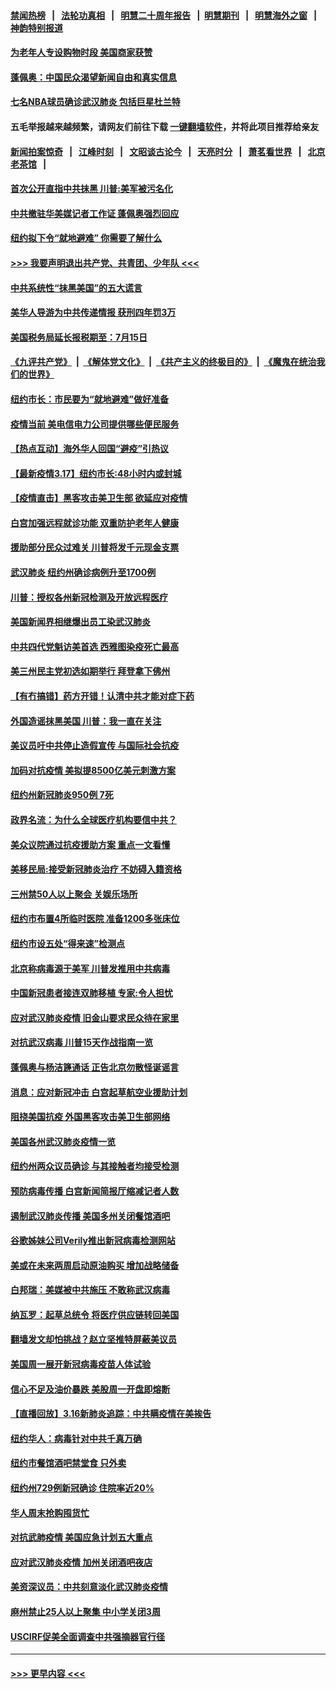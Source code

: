 #### [禁闻热榜](热点新闻.md?=0)  &nbsp;&nbsp;|&nbsp;&nbsp; [法轮功真相](https://github.com/gfw-breaker/truth/blob/master/README.md?=0) &nbsp;&nbsp;|&nbsp;&nbsp; [明慧二十周年报告](https://github.com/gfw-breaker/mh-reports/blob/master/README.md?=0) &nbsp;&nbsp;|&nbsp;&nbsp;[明慧期刊](https://github.com/gfw-breaker/mh-qikan) &nbsp;&nbsp;|&nbsp;&nbsp; [明慧海外之窗](https://github.com/gfw-breaker/mh-news/blob/master/README.md?=0) &nbsp;&nbsp;|&nbsp;&nbsp; [神韵特别报道](https://github.com/gfw-breaker/mh-news/blob/master/shenyun.md?=0)
#### [为老年人专设购物时段 美国商家获赞](../pages/nsc412/n11948463.md?t=03181302) 
#### [蓬佩奥：中国民众渴望新闻自由和真实信息](../pages/nsc412/n11948448.md?t=03181302) 
#### [七名NBA球员确诊武汉肺炎 包括巨星杜兰特](../pages/nsc412/n11948426.md?t=03181302) 
#### 五毛举报越来越频繁，请网友们前往下载 [一键翻墙软件](https://github.com/gfw-breaker/ssr-accounts)，并将此项目推荐给亲友
#### [新闻拍案惊奇](https://github.com/gfw-breaker/banned-news/blob/master/pages/link4.md) &nbsp;&nbsp;|&nbsp;&nbsp; [江峰时刻](https://github.com/gfw-breaker/banned-news/blob/master/pages/link4.md) &nbsp;&nbsp;|&nbsp;&nbsp; [文昭谈古论今](https://github.com/gfw-breaker/banned-news/blob/master/pages/link4.md) &nbsp;&nbsp;|&nbsp;&nbsp; [天亮时分](https://github.com/gfw-breaker/banned-news/blob/master/pages/link4.md) &nbsp;&nbsp;|&nbsp;&nbsp; [萧茗看世界](https://github.com/gfw-breaker/banned-news/blob/master/pages/link4.md) &nbsp;&nbsp;|&nbsp;&nbsp; [北京老茶馆](https://github.com/gfw-breaker/banned-news/blob/master/pages/link4.md) &nbsp;&nbsp;|&nbsp;&nbsp; 
#### [首次公开直指中共抺黑 川普:美军被污名化](../pages/nsc412/n11947947.md?t=03181302) 
#### [中共撤驻华美媒记者工作证 蓬佩奥强烈回应](../pages/nsc412/n11948259.md?t=03181302) 
#### [纽约拟下令“就地避难” 你需要了解什么](../pages/nsc412/n11948233.md?t=03181302) 
#### [>>> 我要声明退出共产党、共青团、少年队 <<<](https://github.com/begood0513/goodnews/blob/master/quit/letter.md) 
#### [中共系统性“抹黑美国”的五大谎言](../pages/nsc412/n11948112.md?t=03181302) 
#### [美华人导游为中共传递情报 获刑四年罚3万](../pages/nsc412/n11948108.md?t=03181302) 
#### [美国税务局延长报税期至：7月15日](../pages/nsc412/n11947969.md?t=03181302) 
#### [《九评共产党》](https://github.com/begood0513/9ping.md/blob/master/README.md) &nbsp;|&nbsp; [《解体党文化》](../../../../jtdwh.md/blob/master/README.md)  &nbsp;|&nbsp; [《共产主义的终极目的》](../../../../gczydzjmd.md/blob/master/README.md) &nbsp;|&nbsp; [《魔鬼在统治我们的世界》](../../../../mgztzwmdsj.md/blob/master/README.md) 
#### [纽约市长：市民要为“就地避难”做好准备](../pages/nsc412/n11948062.md?t=03181302) 
#### [疫情当前 美电信电力公司提供哪些便民服务](../pages/nsc412/n11947887.md?t=03181302) 
#### [【热点互动】海外华人回国“避疫”引热议](../pages/nsc412/n11947713.md?t=03181302) 
#### [【最新疫情3.17】纽约市长:48小时内或封城](../pages/nsc412/n11945621.md?t=03181302) 
#### [【疫情直击】黑客攻击美卫生部 欲延应对疫情](../pages/nsc412/n11947801.md?t=03181302) 
#### [白宫加强远程就诊功能 双重防护老年人健康](../pages/nsc412/n11947872.md?t=03181302) 
#### [援助部分民众过难关 川普将发千元现金支票](../pages/nsc412/n11947860.md?t=03181302) 
#### [武汉肺炎 纽约州确诊病例升至1700例](../pages/nsc412/n11947811.md?t=03181302) 
#### [川普：授权各州新冠检测及开放远程医疗](../pages/nsc412/n11947761.md?t=03181302) 
#### [美国新闻界相继爆出员工染武汉肺炎](../pages/nsc412/n11947617.md?t=03181302) 
#### [中共四代党魁访美首选 西雅图染疫死亡最高](../pages/nsc412/n11947602.md?t=03181302) 
#### [美三州民主党初选如期举行 拜登拿下佛州](../pages/nsc412/n11947538.md?t=03181302) 
#### [【有冇搞错】药方开错！认清中共才能对症下药](../pages/nsc412/n11947665.md?t=03181302) 
#### [外国造谣抹黑美国 川普：我一直在关注](../pages/nsc412/n11947559.md?t=03181302) 
#### [美议员吁中共停止造假宣传 与国际社会抗疫](../pages/nsc412/n11947378.md?t=03181302) 
#### [加码对抗疫情 美拟提8500亿美元刺激方案](../pages/nsc412/n11947394.md?t=03181302) 
#### [纽约州新冠肺炎950例 7死](../pages/nsc412/n11946095.md?t=03181302) 
#### [政界名流：为什么全球医疗机构要信中共？](../pages/nsc412/n11945479.md?t=03181302) 
#### [美众议院通过抗疫援助方案 重点一文看懂](../pages/nsc412/n11945750.md?t=03181302) 
#### [美移民局:接受新冠肺炎治疗 不妨碍入籍资格](../pages/nsc412/n11946121.md?t=03181302) 
#### [三州禁50人以上聚会  关娱乐场所](../pages/nsc412/n11946100.md?t=03181302) 
#### [纽约市布置4所临时医院 准备1200多张床位](../pages/nsc412/n11946092.md?t=03181302) 
#### [纽约市设五处“得来速”检测点](../pages/nsc412/n11946087.md?t=03181302) 
#### [北京称病毒源于美军 川普发推用中共病毒](../pages/nsc412/n11945945.md?t=03181302) 
#### [中国新冠患者接连双肺移植 专家:令人担忧](../pages/nsc412/n11945516.md?t=03181302) 
#### [应对武汉肺炎疫情 旧金山要求民众待在家里](../pages/nsc412/n11945757.md?t=03181302) 
#### [对抗武汉病毒 川普15天作战指南一览](../pages/nsc412/n11945503.md?t=03181302) 
#### [蓬佩奥与杨洁篪通话 正告北京勿散怪诞谣言](../pages/nsc412/n11945291.md?t=03181302) 
#### [消息：应对新冠冲击 白宫起草航空业援助计划](../pages/nsc412/n11945237.md?t=03181302) 
#### [阻挠美国抗疫 外国黑客攻击美卫生部网络](../pages/nsc412/n11945190.md?t=03181302) 
#### [美国各州武汉肺炎疫情一览](../pages/nsc412/n11944066.md?t=03181302) 
#### [纽约州两众议员确诊 与其接触者均接受检测](../pages/nsc412/n11944930.md?t=03181302) 
#### [预防病毒传播 白宫新闻简报厅缩减记者人数](../pages/nsc412/n11945023.md?t=03181302) 
#### [遏制武汉肺炎传播 美国多州关闭餐馆酒吧](../pages/nsc412/n11944857.md?t=03181302) 
#### [谷歌姊妹公司Verily推出新冠病毒检测网站](../pages/nsc412/n11945017.md?t=03181302) 
#### [美或在未来两周启动原油购买 增加战略储备](../pages/nsc412/n11944956.md?t=03181302) 
#### [白邦瑞：美媒被中共施压 不敢称武汉病毒](../pages/nsc412/n11944815.md?t=03181302) 
#### [纳瓦罗：起草总统令 将医疗供应链转回美国](../pages/nsc412/n11944808.md?t=03181302) 
#### [翻墙发文却怕挑战？赵立坚推特屏蔽美议员](../pages/nsc412/n11944758.md?t=03181302) 
#### [美国周一展开新冠病毒疫苗人体试验](../pages/nsc412/n11944761.md?t=03181302) 
#### [信心不足及油价暴跌 美股周一开盘即熔断](../pages/nsc412/n11944728.md?t=03181302) 
#### [【直播回放】3.16新肺炎追踪：中共瞒疫情在美挨告](../pages/nsc412/n11944429.md?t=03181302) 
#### [纽约华人：病毒针对中共千真万确](../pages/nsc412/n11942905.md?t=03181302) 
#### [纽约市餐馆酒吧禁堂食  只外卖](../pages/nsc412/n11943729.md?t=03181302) 
#### [纽约州729例新冠确诊  住院率近20%](../pages/nsc412/n11943724.md?t=03181302) 
#### [华人周末抢购囤货忙](../pages/nsc412/n11943687.md?t=03181302) 
#### [对抗武肺疫情 美国应急计划五大重点](../pages/nsc412/n11943193.md?t=03181302) 
#### [应对武汉肺炎疫情 加州关闭酒吧夜店](../pages/nsc412/n11943540.md?t=03181302) 
#### [美资深议员：中共刻意淡化武汉肺炎疫情](../pages/nsc412/n11943061.md?t=03181302) 
#### [麻州禁止25人以上聚集   中小学关闭3周](../pages/nsc412/n11943154.md?t=03181302) 
#### [USCIRF促美全面调查中共强摘器官行径](../pages/nsc412/n11942904.md?t=03181302) 

----
#### [ >>> 更早内容 <<< ](../indexes/nsc412-earlier.md)
